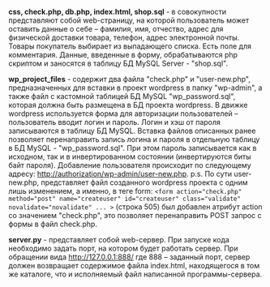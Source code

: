 **css, check.php, db.php, index.html, shop.sql** - в совокупности представляют собой web-страницу, на которой пользователь может оставить данные о себе – фамилия, имя, отчество, адрес для физической доставки товара, телефон, адрес электронной почты. Товары покупатель выбирает из выпадающего списка. Есть поле для комментария. Данные, введенные в форму, обрабатываются php скриптом и заносятся в таблицу БД MySQL Server - "shop.sql".

**wp_project_files** - содержит два файла "check.php" и "user-new.php", предназначенных для вставки в проект wordpress в папку "wp-admin", а также файл с кастомной таблицей БД MySQL "wp_password.sql", которая должна быть размещена в БД проекта wordpress. 
В движке wordpress используется форма для авторизации пользователей – пользователь вводит логин и пароль.  Логин и хэш от пароля записываются в таблицу БД MySQL. Вставка файлов описанных ранее позволяет перенаправить запись логина и пароля в отдельную таблицу в БД MySQL - "wp_password.sql".  При этом пароль записывается как в исходном, так и в инвертированном состоянии (инвертируются биты байт пароля). Добавление пользователя происходит по следующему адресу: <http://authorization/wp-admin/user-new.php>.
p.s. По сути user-new.php, представляет файл созданного wordpress проекта с одним лишь изменением, а именно, в теге form: ```<form action="check.php" method="post" name="createuser" id="createuser" class="validate" novalidate="novalidate" ... >``` (строка 505) был добавлен атрибут action со значением "check.php", это позволяет перенаправить POST запрос c формы в файл check.php.

**server.py** - представляет собой web-сервер. При запуске кода необходимо задать порт, на котором будет работать сервер. При обращении вида http://127.0.0.1:888/ где 888 – заданный порт, сервер должен возвращает содержимое файла index.html, находящегося в том же каталоге, что и исполняемый файл написанной программы-сервера.
